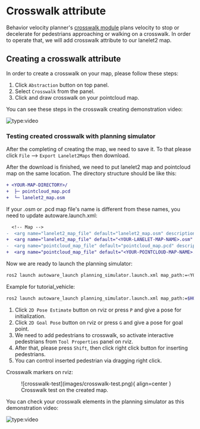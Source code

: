 # Crosswalk attribute

Behavior velocity planner's [crosswalk module](https://autowarefoundation.github.io/autoware.universe/v1.0/planning/behavior_velocity_crosswalk_module/) plans velocity
to stop or decelerate for pedestrians approaching or walking on a crosswalk.
In order to operate that, we will add crosswalk attribute to our lanelet2 map.

## Creating a crosswalk attribute

In order to create a crosswalk on your map, please follow these steps:

1. Click `Abstraction` button on top panel.
2. Select `Crosswalk` from the panel.
3. Click and draw crosswalk on your pointcloud map.

You can see these steps in the crosswalk creating demonstration video:

![type:video](https://youtube.com/embed/J6WrL8dkFhI)

### Testing created crosswalk with planning simulator

After the completing of creating the map, we need to save it.
To that please click `File` --> `Export Lanelet2Maps` then download.

After the download is finished,
we need to put lanelet2 map and pointcloud map on the same location.
The directory structure should be like this:

```diff
+ <YOUR-MAP-DIRECTORY>/
+  ├─ pointcloud_map.pcd
+  └─ lanelet2_map.osm
```

If your .osm or .pcd map file's name is different from these names,
you need to update autoware.launch.xml:

```diff
  <!-- Map -->
-  <arg name="lanelet2_map_file" default="lanelet2_map.osm" description="lanelet2 map file name"/>
+  <arg name="lanelet2_map_file" default="<YOUR-LANELET-MAP-NAME>.osm" description="lanelet2 map file name"/>
-  <arg name="pointcloud_map_file" default="pointcloud_map.pcd" description="pointcloud map file name"/>
+  <arg name="pointcloud_map_file" default="<YOUR-POINTCLOUD-MAP-NAME>.pcd" description="pointcloud map file name"/>
```

Now we are ready to launch the planning simulator:

```bash
ros2 launch autoware_launch planning_simulator.launch.xml map_path:=<YOUR-MAP-FOLDER-DIR> vehicle_model:=<YOUR-VEHICLE-MODEL> sensor_model:=<YOUR-SENSOR-KIT>
```

Example for tutorial_vehicle:

```bash
ros2 launch autoware_launch planning_simulator.launch.xml map_path:=$HOME/Files/autoware_map/tutorial_map/ vehicle_model:=tutorial_vehicle sensor_model:=tutorial_vehicle_sensor_kit vehicle_id:=tutorial_vehicle
```

1. Click `2D Pose Estimate` button on rviz or press `P` and give a pose for initialization.
2. Click `2D Goal Pose` button on rviz or press `G` and give a pose for goal point.
3. We need to add pedestrians to crosswalk, so activate interactive pedestrians from `Tool Properties` panel on rviz.
4. After that, please press `Shift`, then click right click button for inserting pedestrians.
5. You can control inserted pedestrian via dragging right click.

Crosswalk markers on rviz:

<figure markdown>
  ![crosswalk-test](images/crosswalk-test.png){ align=center }
  <figcaption>
    Crosswalk test on the created map.
  </figcaption>
</figure>

You can check your crosswalk elements in the planning simulator as this demonstration video:

![type:video](https://youtube.com/embed/hhwBku_1qmA)
